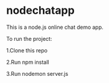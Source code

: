 # nodechatapp
This is a node.js online chat demo app.

To run the project:

1.Clone this repo

2.Run npm install

3.Run nodemon server.js
